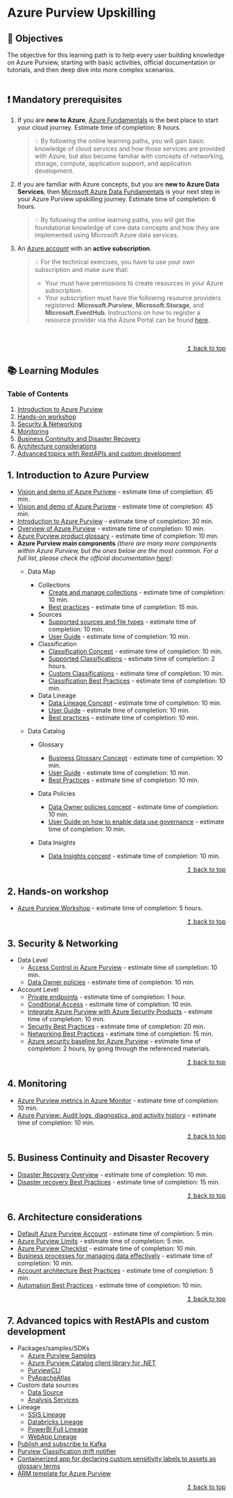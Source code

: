 # Azure Purview Upskilling


## :dart: Objectives
The objective for this learning path is to help every user building knowledge on Azure Purview, starting with basic activities, official documentation or tutorials, and then deep dive into more complex scenarios. 
<br>
<br>
## :exclamation: Mandatory prerequisites

1. If you are <b>new to Azure</b>, [Azure Fundamentals](https://docs.microsoft.com/en-us/learn/certifications/azure-fundamentals/) is the best place to start your cloud journey. Estimate time of completion: 8 hours.

    >:bulb: By following the online learning paths, you will gain basic knowledge of cloud services and how those services are provided with Azure, but also become familiar with concepts of networking, storage, compute, application support, and application development.
3. If you are familiar with Azure concepts, but you are <b>new to Azure Data Services</b>, then [Microsoft Azure Data Fundamentals](https://docs.microsoft.com/en-us/learn/certifications/exams/dp-900) is your next step in your Azure Purview upskilling journey.  Estimate time of completion: 6 hours.

    >:bulb: By following the online learning paths, you will get the foundational knowledge of core data concepts and how they are implemented using Microsoft Azure data services.
5. An [Azure account](https://azure.microsoft.com/en-us/free/) with an <b>active subscription</b>.

    >:bulb: For the technical exercises, you have to use your own subscription and make sure that:
    > * Your must have permissions to create resources in your Azure subscription.
    > * Your subscription must have the following resource providers registered: **Microsoft.Purview**, **Microsoft.Storage**, and **Microsoft.EventHub**. Instructions on how to register a resource provider via the Azure Portal can be found [here](https://docs.microsoft.com/en-us/azure/azure-resource-manager/management/resource-providers-and-types#azure-portal).
<br>
<br>

 <div align="right"><a href="#azure-purview-upskilling">↥ back to top</a></div>
 
## :books: Learning Modules


### Table of Contents

1. [Introduction to Azure Purview](#1-introduction-to-azure-purview)
2. [Hands-on workshop](#2-hands-on-workshop)
3. [Security & Networking](#3-security--networking)
4. [Monitoring](#4-monitoring)
5. [Business Continuity and Disaster Recovery](#5-business-continuity-and-disaster-recovery)
6. [Architecture considerations](#6-architecture-considerations)
7. [Advanced topics with RestAPIs and custom development](#7-advanced-topics-with-restapis-and-custom-development)


## 1. <b>Introduction to Azure Purview</b>
* [Vision and demo of Azure Purivew](https://www.youtube.com/watch?v=aKiBFmiJEBQ) - estimate time of completion: 45 min.
* [Vision and demo of Azure Purivew](https://www.youtube.com/watch?v=aKiBFmiJEBQ) - estimate time of completion: 45 min.
* [Introduction to Azure Purview](https://docs.microsoft.com/en-us/learn/modules/intro-to-azure-purview/) - estimate time of completion: 30 min.
* [Overview of Azure Purview](https://docs.microsoft.com/en-us/azure/purview/overview) - estimate time of completion: 10 min.
* [Azure Purview product glossary](https://docs.microsoft.com/en-us/azure/purview/reference-azure-purview-glossary) - estimate time of completion: 10 min.
* <b>Azure Purview main components</b> <i>(there are many more components within Azure Purview, but the ones below are the most common. For a full list, please check the official documentation [here](https://docs.microsoft.com/en-us/azure/purview/))</i>:
     * Data Map
          * Collections
            * [Create and manage collections](https://docs.microsoft.com/en-us/azure/purview/how-to-create-and-manage-collections) - estimate time of completion: 10 min.
            * [Best practices](https://docs.microsoft.com/en-us/azure/purview/concept-best-practices-collections) - estimate time of completion: 15 min.
          * Sources
            * [Supported sources and file types](https://docs.microsoft.com/en-us/azure/purview/azure-purview-connector-overview) - estimate time of completion: 10 min.
            * [User Guide](https://docs.microsoft.com/en-us/azure/purview/manage-data-sources) - estimate time of completion: 10 min.
         * Classification
           * [Classification Concept](https://docs.microsoft.com/en-us/azure/purview/concept-classification) - estimate time of completion: 10 min.
           * [Supported Classifications](https://docs.microsoft.com/en-us/azure/purview/supported-classifications)  - estimate time of completion: 2 hours.
           * [Custom Classifications](https://docs.microsoft.com/en-us/azure/purview/create-a-custom-classification-and-classification-rule) - estimate time of completion: 10 min.
           * [Classification Best Practices](https://docs.microsoft.com/en-us/azure/purview/concept-best-practices-classification) - estimate time of completion: 10 min.
         * Data Lineage
           * [Data Lineage Concept](https://docs.microsoft.com/en-us/azure/purview/concept-data-lineage) - estimate time of completion: 10 min.
           * [User Guide](https://docs.microsoft.com/en-us/azure/purview/catalog-lineage-user-guide) - estimate time of completion: 10 min.
           * [Best practices](https://docs.microsoft.com/en-us/azure/purview/concept-best-practices-lineage-azure-data-factory) - estimate time of completion: 10 min.
            
     * Data Catalog
          * Glossary 
             * [Business Glossary Concept](https://docs.microsoft.com/en-us/azure/purview/concept-business-glossary) - estimate time of completion: 10 min.
             * [User Guide](https://docs.microsoft.com/en-us/azure/purview/how-to-create-import-export-glossary) - estimate time of completion: 10 min.
             * [Best Practices](https://docs.microsoft.com/en-us/azure/purview/concept-best-practices-glossary) - estimate time of completion: 10 min. 
           
          * Data Policies
            * [Data Owner policies concept](https://docs.microsoft.com/en-us/azure/purview/concept-data-owner-policies) - estimate time of completion: 10 min. 
            * [User Guide on how to enable data use governance](https://docs.microsoft.com/en-us/azure/purview/how-to-enable-data-use-governance) - estimate time of completion: 10 min. 
        * Data Insights
            * [Data Insights concept](https://docs.microsoft.com/en-us/azure/purview/concept-insights) - estimate time of completion: 10 min. 


 <div align="right"><a href="#azure-purview-upskilling">↥ back to top</a></div>

## 2. <b>Hands-on workshop</b>
* [Azure Purview Workshop](https://github.com/tayganr/purviewlab) - estimate time of completion: 5 hours.


 <div align="right"><a href="#azure-purview-upskilling">↥ back to top</a></div>

## 3. <b>Security & Networking</b>
* Data Level
    * [Access Control in Azure Purview](https://docs.microsoft.com/en-us/azure/purview/catalog-permissions) - estimate time of completion: 10 min.
    * [Data Owner policies](https://docs.microsoft.com/en-us/azure/purview/concept-data-owner-policies) - estimate time of completion: 10 min.
* Account Level
    * [Private endpoints](https://docs.microsoft.com/en-us/azure/purview/catalog-private-link) - estimate time of completion: 1 hour.
    * [Conditional Access](https://docs.microsoft.com/en-us/azure/purview/catalog-conditional-access) - estimate time of completion: 10 min.
    * [Integrate Azure Purview with Azure Security Products](https://docs.microsoft.com/en-us/azure/purview/how-to-integrate-with-azure-security-products) - estimate time of completion: 10 min.
    * [Security Best Practices](https://docs.microsoft.com/en-us/azure/purview/concept-best-practices-security) - estimate time of completion: 20 min.
    * [Networking Best Practices](https://docs.microsoft.com/en-us/azure/purview/concept-best-practices-network) - estimate time of completion: 15 min.
    * [Azure security baseline for Azure Purview](https://docs.microsoft.com/en-us/security/benchmark/azure/baselines/purview-security-baseline) - estimate time of completion: 2 hours, by going through the referenced materials.


 <div align="right"><a href="#azure-purview-upskilling">↥ back to top</a></div>

## 4. <b>Monitoring</b>
* [Azure Purview metrics in Azure Monitor](https://docs.microsoft.com/en-us/azure/purview/how-to-monitor-with-azure-monitor) - estimate time of completion: 10 min.
* [Azure Purview: Audit logs, diagnostics, and activity history](https://docs.microsoft.com/en-us/azure/purview/tutorial-purview-audit-logs-diagnostics) - estimate time of completion: 10 min.

 <div align="right"><a href="#azure-purview-upskilling">↥ back to top</a></div>

## 5. <b>Business Continuity and Disaster Recovery</b>
* [Disaster Recovery Overview](https://docs.microsoft.com/en-us/azure/purview/disaster-recovery) -  estimate time of completion: 10 min.
* [Disaster recovery Best Practices](https://docs.microsoft.com/en-us/azure/purview/concept-best-practices-migration) -  estimate time of completion: 15 min.
    

 <div align="right"><a href="#azure-purview-upskilling">↥ back to top</a></div>

## 6. <b>Architecture considerations</b>
* [Default Azure Purview Account](https://docs.microsoft.com/en-us/azure/purview/concept-default-purview-account) -  estimate time of completion: 5 min.
* [Azure Purview Limits](https://docs.microsoft.com/en-us/azure/purview/how-to-manage-quotas) -  estimate time of completion: 5 min.
* [Azure Purview Checklist](https://docs.microsoft.com/en-us/azure/purview/tutorial-azure-purview-checklist) -  estimate time of completion: 10 min.
* [Business processes for managing data effectively](https://docs.microsoft.com/en-us/azure/purview/concept-best-practices-asset-lifecycle) -  estimate time of completion: 10 min.
* [Account architecture Best Practices](https://docs.microsoft.com/en-us/azure/purview/concept-best-practices-accounts) -  estimate time of completion: 5 min.
* [Automation Best Practices](https://docs.microsoft.com/en-us/azure/purview/concept-best-practices-automation) -  estimate time of completion: 10 min.
    

 <div align="right"><a href="#azure-purview-upskilling">↥ back to top</a></div>

## 7. <b>Advanced topics with RestAPIs and custom development</b>
* Packages/samples/SDKs
    * [Azure Purview Samples](https://github.com/Azure/Purview-Samples) 
    * [Azure Purview Catalog client library for .NET](https://github.com/Azure/azure-sdk-for-net/tree/main/sdk/purview/Azure.Analytics.Purview.Catalog) 
    * [PurviewCLI](https://github.com/tayganr/purviewcli)    
    * [PyApacheAtlas](https://github.com/wjohnson/pyapacheatlas)  
* Custom data sources
    * [Data Source](https://github.com/microsoft/Purview-Custom-Connector-Solution-Accelerator/blob/master/examples/tag_db/tag_db.md)
    * [Analysis Services](https://github.com/wjohnson/pyapacheatlas/blob/master/samples/notebooks/Purview_Analysis_Services_Custom.ipynb)
* Lineage
    * [SSIS Lineage](https://github.com/microsoft/Purview-Custom-Connector-Solution-Accelerator/blob/master/examples/ssis/ssis.md)    
    * [Databricks Lineage](https://github.com/intellishore/data-lineage-databricks-to-purview)    
    * [PowerBI Full Lineage](https://github.com/franmer2/AzurePurviewFullPBILineage_US)    
    * [WebApp Lineage](https://github.com/pietheinstrengholt/purview-nodejs-lineage-registration)    
* [Publish and subscribe to Kafka](https://github.com/devlace/purview-pubsub)    
* [Purview Classification drift notifier](https://github.com/mdrakiburrahman/purview-classification-drift-notifier)    
* [Containerized app for declaring custom sensitivity labels to assets as glossary terms](https://github.com/mdrakiburrahman/purview-asset-ingestor)    
* [ARM template for Azure Purview](https://github.com/kkaarel/azurepurview)    


 <div align="right"><a href="#azure-purview-upskilling">↥ back to top</a></div>






